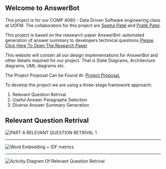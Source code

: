 ## Welcome to AnswerBot
This project is for our COMP 4060 - Data Driven Software engineering class at UOFM. The collaborators for this project are [Swetul Patel](https://github.com/swetul)
and [Pratik Patel](https://github.com/pratikpatelx). 

This project is based on the reasearch paper AnswerBot: automated generation of answer summary to developers technical questions [Please Click Here To Open The Research Paper](https://dl.acm.org/doi/10.5555/3155562.3155650)

This website will contain all our design implementations for AnswerBot and other details required for our project. That is State Diagrams, Architecture diagrams, UML diagrams etc.

The Project Proposal Can be Found At: <a href="https://github.com/pratikpatelx/AnswerBot/blob/main/pdfs/COMP_4060-Project_Proposal.pdf" target="_blank">Project Proposal.</a>

To develop the project we are using a three-stage framework approach:

1. Relevant Question Retrival
2. Useful Answer Paragraphs Selection
3. Diverse Answer Summary Generation

## Relevant Question Retrival
![PART A RELEVANT QUESTION RETRIVAL 1](https://user-images.githubusercontent.com/33759282/99502649-6d40f300-298e-11eb-91e5-1dbf39a3e4a1.png)<br>

<hr>

![Word Embedding + IDF metrics](https://user-images.githubusercontent.com/33759282/99522769-1b589700-29a7-11eb-97d2-75707376c478.png)

<hr>

![Activity Diagram Of Relevant Question Retrival](https://user-images.githubusercontent.com/33759282/100872412-d2c6d080-34b2-11eb-92fc-4c08ba97e716.jpeg)
